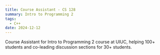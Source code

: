 ```yaml
---
title: Course Assistant - CS 128
summary: Intro to Programming 2
tags:
  - C++
date: 2024-12-12
---
```


Course Assistant for Intro to Programming 2 course at UIUC, helping 100+ students and co-leading discussion sections for 30+ students.
